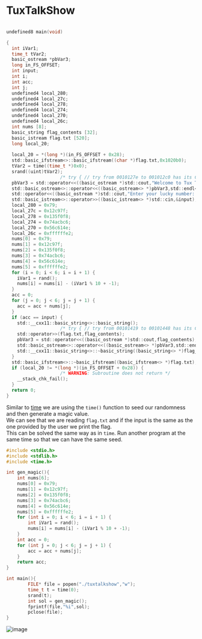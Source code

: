 # TuxTalkShow

```c

undefined8 main(void)

{
  int iVar1;
  time_t tVar2;
  basic_ostream *pbVar3;
  long in_FS_OFFSET;
  int input;
  int i;
  int acc;
  int j;
  undefined4 local_280;
  undefined4 local_27c;
  undefined4 local_278;
  undefined4 local_274;
  undefined4 local_270;
  undefined4 local_26c;
  int nums [8];
  basic_string flag_contents [32];
  basic_istream flag.txt [520];
  long local_20;
  
  local_20 = *(long *)(in_FS_OFFSET + 0x28);
  std::basic_ifstream<>::basic_ifstream((char *)flag.txt,0x1020b0);
  tVar2 = time((time_t *)0x0);
  srand((uint)tVar2);
                    /* try { // try from 0010127e to 001012c0 has its CatchHandler @ 00101493 */
  pbVar3 = std::operator<<((basic_ostream *)std::cout,"Welcome to Tux Talk Show 2019!!!");
  std::basic_ostream<>::operator<<((basic_ostream<> *)pbVar3,std::endl<>);
  std::operator<<((basic_ostream *)std::cout,"Enter your lucky number: ");
  std::basic_istream<>::operator>>((basic_istream<> *)std::cin,&input);
  local_280 = 0x79;
  local_27c = 0x12c97f;
  local_278 = 0x135f0f8;
  local_274 = 0x74acbc6;
  local_270 = 0x56c614e;
  local_26c = 0xffffffe2;
  nums[0] = 0x79;
  nums[1] = 0x12c97f;
  nums[2] = 0x135f0f8;
  nums[3] = 0x74acbc6;
  nums[4] = 0x56c614e;
  nums[5] = 0xffffffe2;
  for (i = 0; i < 6; i = i + 1) {
    iVar1 = rand();
    nums[i] = nums[i] - (iVar1 % 10 + -1);
  }
  acc = 0;
  for (j = 0; j < 6; j = j + 1) {
    acc = acc + nums[j];
  }
  if (acc == input) {
    std::__cxx11::basic_string<>::basic_string();
                    /* try { // try from 00101419 to 00101448 has its CatchHandler @ 0010147f */
    std::operator>>(flag.txt,flag_contents);
    pbVar3 = std::operator<<((basic_ostream *)std::cout,flag_contents);
    std::basic_ostream<>::operator<<((basic_ostream<> *)pbVar3,std::endl<>);
    std::__cxx11::basic_string<>::~basic_string((basic_string<> *)flag_contents);
  }
  std::basic_ifstream<>::~basic_ifstream((basic_ifstream<> *)flag.txt);
  if (local_20 != *(long *)(in_FS_OFFSET + 0x28)) {
                    /* WARNING: Subroutine does not return */
    __stack_chk_fail();
  }
  return 0;
}
```
Similar to [time](https://github.com/AndreQuimper/Writeups/blob/main/Nightmare/5.BadSeed/h3_time.md) we are using the `time()` function to seed our randomness and then generate a magic value.  
We can see that we are reading `flag.txt` and if the input is the same as the one provided by the user we print the flag.  
This can be solved the same way as in `time`. Run another program at the same time so that we can have the same seed.  

```c
#include <stdio.h>
#include <stdlib.h>
#include <time.h>

int gen_magic(){
    int nums[6];
    nums[0] = 0x79;
    nums[1] = 0x12c97f;
    nums[2] = 0x135f0f8;
    nums[3] = 0x74acbc6;
    nums[4] = 0x56c614e;
    nums[5] = 0xffffffe2;
    for (int i = 0; i < 6; i = i + 1) {
        int iVar1 = rand();
        nums[i] = nums[i] - (iVar1 % 10 + -1);
    }
    int acc = 0;
    for (int j = 0; j < 6; j = j + 1) {
        acc = acc + nums[j];
    }
    return acc;
}

int main(){
        FILE* file = popen("./tuxtalkshow","w");
        time_t t = time(0);
        srand(t);
        int sol = gen_magic();
        fprintf(file,"%i",sol);
        pclose(file);
}
```
![image](https://github.com/AndreQuimper/Writeups/assets/96965806/fa696ba3-320d-44cf-87e5-463ac62c94e3)

